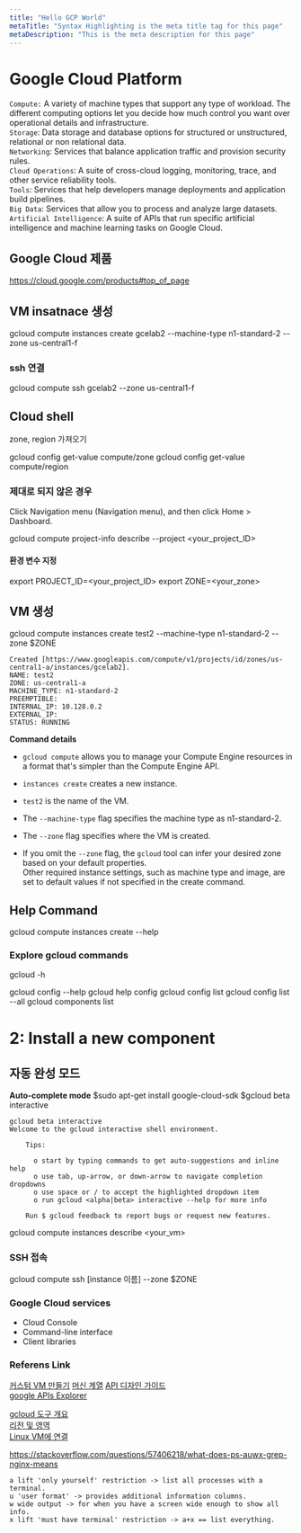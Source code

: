 ```yaml
---
title: "Hello GCP World"
metaTitle: "Syntax Highlighting is the meta title tag for this page"
metaDescription: "This is the meta description for this page"
---
```


# Google Cloud Platform 

`Compute:` A variety of machine types that support any type of workload. The different computing options let you decide how much control you want over operational details and infrastructure.  
`Storage`: Data storage and database options for structured or unstructured, relational or non relational data.  
`Networking`: Services that balance application traffic and provision security rules.  
`Cloud Operations`: A suite of cross-cloud logging, monitoring, trace, and other service reliability tools.  
`Tools`: Services that help developers manage deployments and application build pipelines.    
`Big Data`: Services that allow you to process and analyze large datasets.  
`Artificial Intelligence`: A suite of APIs that run specific artificial intelligence and machine learning tasks on Google Cloud.  

## Google Cloud 제품
https://cloud.google.com/products#top_of_page

## VM insatnace 생성
gcloud compute instances create gcelab2 --machine-type n1-standard-2 --zone us-central1-f

### ssh 연결
gcloud compute ssh gcelab2 --zone us-central1-f

## Cloud shell 
zone, region 가져오기 

gcloud config get-value compute/zone
gcloud config get-value compute/region

### 제대로 되지 않은 경우 
Click Navigation menu (Navigation menu), and then click Home > Dashboard.

gcloud compute project-info describe --project <your_project_ID>

#### 환경 변수 지정 
export PROJECT_ID=<your_project_ID>
export ZONE=<your_zone>

## VM 생성 

gcloud compute instances create test2 --machine-type n1-standard-2 --zone $ZONE
```
Created [https://www.googleapis.com/compute/v1/projects/id/zones/us-central1-a/instances/gcelab2].
NAME: test2
ZONE: us-central1-a
MACHINE_TYPE: n1-standard-2
PREEMPTIBLE:
INTERNAL_IP: 10.128.0.2
EXTERNAL_IP: 
STATUS: RUNNING
```
**Command details**

* `gcloud compute` allows you to manage your Compute Engine resources in a format that's simpler than the Compute Engine API.

* `instances create`  creates a new instance.

* `test2` is the name of the VM.

* The `--machine-type` flag specifies the machine type as n1-standard-2.

* The `--zone` flag specifies where the VM is created.

* If you omit the `--zone` flag, the `gcloud` tool can infer your desired zone based on your default properties.   
Other required instance settings, such as machine type and image, are set to default values if not specified in the create command.

## Help Command 

gcloud compute instances create --help

### Explore gcloud commands
gcloud -h

gcloud config --help
gcloud help config
gcloud config list
gcloud config list --all
gcloud components list

# 2: Install a new component

## 자동 완성 모드 
**Auto-complete mode**
$sudo apt-get install google-cloud-sdk
$gcloud beta interactive


```
gcloud beta interactive
Welcome to the gcloud interactive shell environment.

    Tips:

      o start by typing commands to get auto-suggestions and inline help
      o use tab, up-arrow, or down-arrow to navigate completion dropdowns
      o use space or / to accept the highlighted dropdown item
      o run gcloud <alpha|beta> interactive --help for more info

    Run $ gcloud feedback to report bugs or request new features.
```

gcloud compute instances describe <your_vm>

### SSH 접속
gcloud compute ssh [instance 이름]  --zone $ZONE


### Google Cloud services

* Cloud Console  
* Command-line interface  
* Client libraries



### Referens Link
[커스텀 VM 만들기](https://cloud.google.com/compute/docs/instances/creating-instance-with-custom-machine-type)
[머신 계열](https://cloud.google.com/compute/docs/machine-types)
[API 디자인 가이드](https://cloud.google.com/apis/design/)   
[google APIs Explorer](https://developers.google.com/apis-explorer/#p/)  

[gcloud 도구 개요](https://cloud.google.com/sdk/gcloud)  
[리전 및 영역](https://cloud.google.com/compute/docs/regions-zones/)  
[Linux VM에 연결](https://cloud.google.com/compute/docs/instances/connecting-to-instance)  
  
  
https://stackoverflow.com/questions/57406218/what-does-ps-auwx-grep-nginx-means

```
a lift 'only yourself' restriction -> list all processes with a terminal.
u 'user format' -> provides additional information columns.
w wide output -> for when you have a screen wide enough to show all info.
x lift 'must have terminal' restriction -> a+x == list everything.
```


